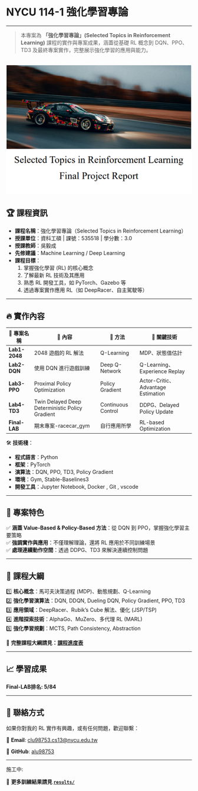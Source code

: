 # NYCU 114-1 強化學習專論
---
> 本專案為 **「強化學習專論」(Selected Topics in Reinforcement Learning)** 課程的實作與專案成果，涵蓋從基礎 RL 概念到 DQN、PPO、TD3 及最終專案實作，完整展示強化學習的應用與能力。

![期末賽車專案縮圖](docs/racecar_gym.png)
---

## 🏆 **課程資訊**
- **課程名稱**：強化學習專論（Selected Topics in Reinforcement Learning）  
- **授課單位**：資科工碩 | 課號：535518 | 學分數：3.0  
- **授課教師**：吳毅成  
- **先修建議**：Machine Learning / Deep Learning  
- **課程目標**：
  1. 掌握強化學習 (RL) 的核心概念
  2. 了解最新 RL 技術及其應用
  3. 熟悉 RL 開發工具，如 PyTorch、Gazebo 等
  4. 透過專案實作應用 RL（如 DeepRacer、自主駕駛等）

---

## 🔥 **實作內容**

| 📂 專案名稱 | 🎯 內容 | 🚀 方法 | 📌 關鍵技術 |
|------------|---------|--------|------------|
| **Lab1-2048** | 2048 遊戲的 RL 解法 | Q-Learning | MDP、狀態值估計 |
| **Lab2-DQN** | 使用 DQN 進行遊戲訓練 | Deep Q-Network | Q-Learning、Experience Replay |
| **Lab3-PPO** | Proximal Policy Optimization | Policy Gradient | Actor-Critic、Advantage Estimation |
| **Lab4-TD3** | Twin Delayed Deep Deterministic Policy Gradient | Continuous Control | DDPG、Delayed Policy Update |
| **Final-LAB** | 期末專案-racecar_gym | 自行應用所學 | RL-based Optimization |

🛠 **技術棧**：
- **程式語言**：Python
- **框架**：PyTorch
- **演算法**：DQN, PPO, TD3, Policy Gradient
- **環境**：Gym, Stable-Baselines3
- **開發工具**：Jupyter Notebook, Docker , Git , vscode

---

## 🏅 **專案特色**
✅ **涵蓋 Value-Based & Policy-Based 方法**：從 DQN 到 PPO，掌握強化學習主要策略  
✅ **強調實作與應用**：不僅理解理論，還將 RL 應用於不同訓練場景  
✅ **處理連續動作空間**：透過 DDPG、TD3 來解決連續控制問題  

---

## 📖 **課程大綱**
1️⃣ **核心概念**：馬可夫決策過程 (MDP)、動態規劃、Q-Learning  
2️⃣ **強化學習演算法**：DQN, DDQN, Dueling DQN, Policy Gradient, PPO, TD3  
3️⃣ **應用領域**：DeepRacer、Rubik’s Cube 解法、優化 (JSP/TSP)  
4️⃣ **進階探索技術**：AlphaGo、MuZero、多代理 RL (MARL)  
5️⃣ **強化學習規劃**：MCTS, Path Consistency, Abstraction  

📌 **完整課程大綱請見：[課程進度表](https://timetable.nycu.edu.tw/?r=main/crsoutline&Acy=113&Sem=1&CrsNo=535518&lang=zh-tw)**

---

## 📈 **學習成果**

**Final-LAB排名: 5/84** 

---

## 🤝 **聯絡方式**
如果你對我的 RL 實作有興趣，或有任何問題，歡迎聯繫：

📧 **Email**: clu98753.cs13@nycu.edu.tw 

📌 **GitHub**: [alu98753](https://github.com/alu98753)  

---
施工中:

📌 **更多訓練結果請見 [`results/`](./results/)**
